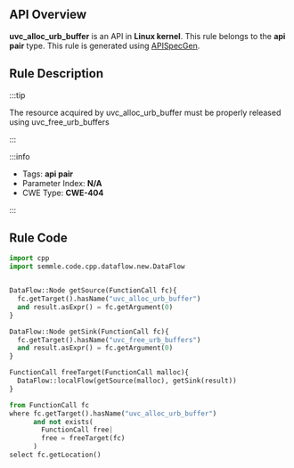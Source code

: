 ---
---


## API Overview
**uvc_alloc_urb_buffer** is an API in **Linux kernel**. This rule belongs to the **api pair** type. This rule is generated using [APISpecGen](../../tools/APISpecGen).
## Rule Description

:::tip

The resource acquired by uvc_alloc_urb_buffer must be properly released using uvc_free_urb_buffers

:::

:::info

- Tags: **api pair**
- Parameter Index: **N/A**
- CWE Type: **CWE-404**

:::

## Rule Code
```python
import cpp
import semmle.code.cpp.dataflow.new.DataFlow


DataFlow::Node getSource(FunctionCall fc){
  fc.getTarget().hasName("uvc_alloc_urb_buffer")
  and result.asExpr() = fc.getArgument(0)
}

DataFlow::Node getSink(FunctionCall fc){
  fc.getTarget().hasName("uvc_free_urb_buffers")
  and result.asExpr() = fc.getArgument(0)
}

FunctionCall freeTarget(FunctionCall malloc){
  DataFlow::localFlow(getSource(malloc), getSink(result))
}

from FunctionCall fc
where fc.getTarget().hasName("uvc_alloc_urb_buffer")
      and not exists(
        FunctionCall free| 
        free = freeTarget(fc)
      )
select fc.getLocation()

    
```
